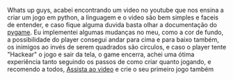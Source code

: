 Whats up guys, acabei encontrando um video no youtube que nos ensina a criar um jogo em python, 
a linguagem e o video são bem simples e faceis de entender, 
e  caso fique alguma duvida basta olhar a documentação do [pygame](https://www.pygame.org/docs/ref/font.html#pygame.font.init).
Eu implementei algumas mudanças no meu, como a cor de fundo, a possibilidade do player consegui andar para cima e para baixo também,
os inimigos ao invés de serem quadrados são circulos, e caso o player tente "Hackear" o jogo e sair da tela, o game encerra,
achei uma ótima experiência tanto seguindo os passos de como criar quanto jogando, e recomendo a todos,
[Assista ao video](https://www.youtube.com/watch?v=-8n91btt5d8) e crie o seu primeiro jogo também